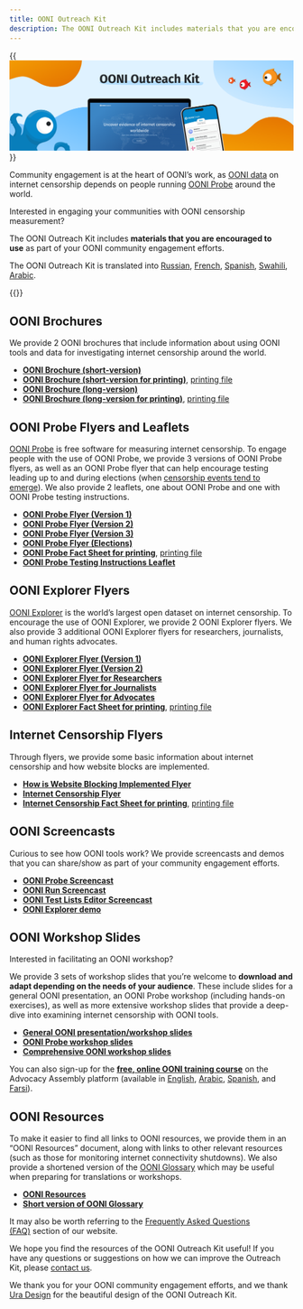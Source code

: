 ```yaml
---
title: OONI Outreach Kit
description: The OONI Outreach Kit includes materials that you are encouraged to use as part of your OONI community engagement efforts.
---
```


{{<img src="images/image1.png" title="OONI Outreach Kit" alt="OONI Outreach Kit">}}

Community engagement is at the heart of OONI’s work, as [OONI data](https://ooni.org/data/) on internet censorship depends on people running [OONI Probe](https://ooni.org/install/) around the world.

Interested in engaging your communities with OONI censorship measurement?

The OONI Outreach Kit includes **materials that you are encouraged to use** as part of your OONI community engagement efforts.

The OONI Outreach Kit is translated into [Russian](https://ooni.org/ru/support/ooni-outreach-kit/), [French](https://ooni.org/fr/support/ooni-outreach-kit/), [Spanish](https://ooni.org/es/support/ooni-outreach-kit/), [Swahili](https://ooni.org/sw/support/ooni-outreach-kit/), [Arabic](https://ooni.org/ar/support/ooni-outreach-kit/).

{{<table-of-contents>}}

## OONI Brochures

We provide 2 OONI brochures that include information about using OONI tools and data for investigating internet censorship around the world.

* **[OONI Brochure (short-version)](<./files/OONI Short Brochure.pdf>)**
* **[OONI Brochure (short-version for printing)](<./files/OONI Short Brochure for printing.pdf>)**, [printing file](<./files/Short Brochure A4 2F.indd>)
* **[OONI Brochure (long-version)](<./files/OONI Long Brochure.pdf>)**
* **[OONI Brochure (long-version for printing)](<./files/OONI Long Brochure for printing.pdf>)**,  [printing file](<./files/Long Brochure A5 booklet.indd>)

## OONI Probe Flyers and Leaflets

[OONI Probe](https://ooni.org/install/) is free software for measuring internet censorship. To engage people with the use of OONI Probe, we provide 3 versions of OONI Probe flyers, as well as an OONI Probe flyer that can help encourage testing leading up to and during elections (when [censorship events tend to emerge](https://ooni.org/documents/2022-ooni-submission-ohchr-report-internet-shutdowns.pdf)). We also provide 2 leaflets, one about OONI Probe and one with OONI Probe testing instructions.

* **[OONI Probe Flyer (Version 1)](<./files/OONI Probe OP 1 (Interactive).pdf>)**
* **[OONI Probe Flyer (Version 2)](<./files/OONI Probe OP 2 (Interactive).pdf>)**
* **[OONI Probe Flyer (Version 3)](<./files/OONI Probe OP 3 (Interactive).pdf>)**
* **[OONI Probe Flyer (Elections)](<./files/OONI Probe Fact Sheet for Elections (Interactive).pdf>)**
* **[OONI Probe Fact Sheet for printing](<./files/OONI Probe Fact Sheet for printing.pdf>)**, [printing file](<./files/OONI Probe Fact Sheet A5 back and front.indd>)
* **[OONI Probe Testing Instructions Leaflet](<./files/OONI Probe testing instructions (Interactive).pdf>)**

## OONI Explorer Flyers

[OONI Explorer](https://explorer.ooni.org/) is the world’s largest open dataset on internet censorship. To encourage the use of OONI Explorer, we provide 2 OONI Explorer flyers. We also provide 3 additional OONI Explorer flyers for researchers, journalists, and human rights advocates.

* **[OONI Explorer Flyer (Version 1)](<./files/OONI Explorer Fact Sheet Version 1 (Interactive).pdf>)**
* **[OONI Explorer Flyer (Version 2)](<./files/OONI Explorer Fact Sheet Version 2 (Interactive).pdf>)**
* **[OONI Explorer Flyer for Researchers](<./files/OONI Explorer for Researchers (Interactive).pdf>)**
* **[OONI Explorer Flyer for Journalists ](<./files/OONI Explorer for Journalists (Interactive).pdf>)**
* **[OONI Explorer Flyer for Advocates](<./files/OONI Explorer for Human Rights Advocates (Interactive).pdf>)**
* **[OONI Explorer Fact Sheet for printing](<./files/OONI Explorer Fact Sheet for printing.pdf>)**, [printing file](<./files/OONI Explorer Fact Sheet A5 back and front.indd>)

## Internet Censorship Flyers


Through flyers, we provide some basic information about internet censorship and how website blocks are implemented.

* **[How is Website Blocking Implemented Flyer](<./files/How is Website Blocking Implemented (Interactive).pdf>)**
* **[Internet Censorship Flyer](<./files/Internet Censorship Fact Sheet (Interactive).pdf>)**
* **[Internet Censorship Fact Sheet for printing](<./files/Internet Censorship Fact Sheet for printing.pdf>)**, [printing file](<./files/Internet Censorship Fact Sheet A4 2F.indd>)

## OONI Screencasts


Curious to see how OONI tools work? We provide screencasts and demos that you can share/show as part of your community engagement efforts.

*   **[OONI Probe Screencast](https://www.youtube.com/watch?v=tLDVpyHFsW0)**
*   **[OONI Run Screencast](https://www.youtube.com/watch?v=OGRN7ve6cIA)**
*   **[OONI Test Lists Editor Screencast](https://www.youtube.com/watch?v=6i2OVHUQEpE)**
*   **[OONI Explorer demo](https://www.youtube.com/watch?v=6Rce-xshLac)**

## OONI Workshop Slides

Interested in facilitating an OONI workshop?

We provide 3 sets of workshop slides that you’re welcome to **download and adapt depending on the needs of your audience**. These include slides for a general OONI presentation, an OONI Probe workshop (including hands-on exercises), as well as more extensive workshop slides that provide a deep-dive into examining internet censorship with OONI tools.

*   **[General OONI presentation/workshop slides](https://docs.google.com/presentation/d/1-xb2YYoSonVCEjxYbgKidOzPdO5Rxjz5F96tXom8LMA)**
*   **[OONI Probe workshop slides](https://docs.google.com/presentation/d/1_coqdWXNRuSEBp1vnDJl7T1e2Gnz2RrYy71TGuNuWmg)**
*   **[Comprehensive OONI workshop slides](https://docs.google.com/presentation/d/1FAZI3Z0DuNxbeGi-dYq6bTXvhZkFWsyKGFzJEtcruBs/)**

You can also sign-up for the **[free, online OONI training course](https://advocacyassembly.org/en/courses/63/#/chapter/1/lesson/1)** on the Advocacy Assembly platform (available in [English](https://advocacyassembly.org/en/courses/63/#/chapter/1/lesson/1), [Arabic](https://advocacyassembly.org/ar/courses/63/#/chapter/1/lesson/1), [Spanish](https://advocacyassembly.org/es/courses/63/#/chapter/1/lesson/1), and [Farsi](https://advocacyassembly.org/fa/courses/63/#/chapter/1/lesson/1)).

## OONI Resources

To make it easier to find all links to OONI resources, we provide them in an “OONI Resources” document, along with links to other relevant resources (such as those for monitoring internet connectivity shutdowns). We also provide a shortened version of the [OONI Glossary](https://ooni.org/support/glossary) which may be useful when preparing for translations or workshops.

*   **[OONI Resources](<./files/OONI Resources.pdf>)**
*   **[Short version of OONI Glossary](<./files/OONI Glossary.pdf>)**

It may also be worth referring to the [Frequently Asked Questions (FAQ)](https://ooni.org/support/faq/) section of our website.

We hope you find the resources of the OONI Outreach Kit useful! If you have any questions or suggestions on how we can improve the Outreach Kit, please [contact us](https://ooni.org/about/#contact).

We thank you for your OONI community engagement efforts, and we thank [Ura Design](https://ura.design/) for the beautiful design of the OONI Outreach Kit.

